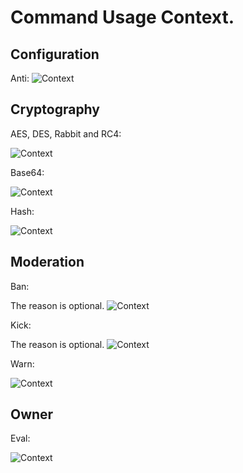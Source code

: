# Command Usage Context.

## Configuration

Anti:
![Context](https://typescript.is-ne.at/59IwVGceH.png)

## Cryptography

AES, DES, Rabbit and RC4:

![Context](https://typescript.is-ne.at/59IyGYLoR.png)

Base64:

![Context](https://typescript.is-ne.at/59Izz4ZXq.png)

Hash:

![Context](https://typescript.is-ne.at/59IA5mKHa.png)

## Moderation

Ban:

The reason is optional.
![Context](https://stackowoflow.com/mlkHXBfRUz.png)

Kick:

The reason is optional.
![Context](https://stackowoflow.com/iWHLUaEZbh.png)

Warn:

![Context](https://stackowoflow.com/4nr5T3AZpR.png)

## Owner

Eval:

![Context](https://stackowoflow.com/60bPvSFSG8.png)
